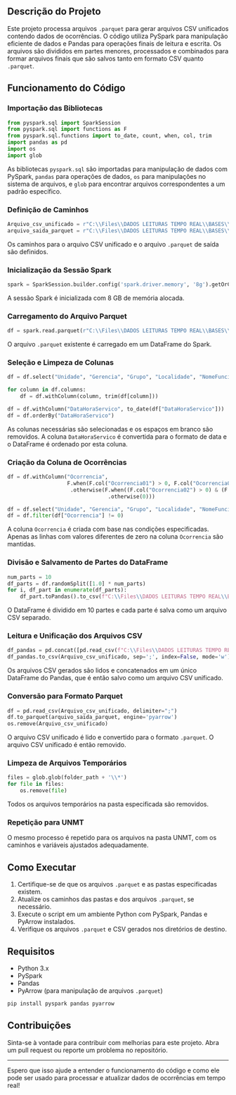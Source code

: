 ## Descrição do Projeto

Este projeto processa arquivos `.parquet` para gerar arquivos CSV unificados contendo dados de ocorrências. O código utiliza PySpark para manipulação eficiente de dados e Pandas para operações finais de leitura e escrita. Os arquivos são divididos em partes menores, processados e combinados para formar arquivos finais que são salvos tanto em formato CSV quanto `.parquet`.

## Funcionamento do Código

### Importação das Bibliotecas

```python
from pyspark.sql import SparkSession
from pyspark.sql import functions as F
from pyspark.sql.functions import to_date, count, when, col, trim
import pandas as pd
import os
import glob
```

As bibliotecas `pyspark.sql` são importadas para manipulação de dados com PySpark, `pandas` para operações de dados, `os` para manipulações no sistema de arquivos, e `glob` para encontrar arquivos correspondentes a um padrão específico.

### Definição de Caminhos

```python
Arquivo_csv_unificado = r"C:\\Files\\DADOS LEITURAS TEMPO REAL\\BASES\\Dados_historico\\UNLE\\Ocorrencias_UNLE.csv"
arquivo_saida_parquet = r"C:\\Files\\DADOS LEITURAS TEMPO REAL\\BASES\\Dados_historico\\UNLE\\Ocorrencias_UNLE.parquet"
```

Os caminhos para o arquivo CSV unificado e o arquivo `.parquet` de saída são definidos.

### Inicialização da Sessão Spark

```python
spark = SparkSession.builder.config('spark.driver.memory', '8g').getOrCreate()
```

A sessão Spark é inicializada com 8 GB de memória alocada.

### Carregamento do Arquivo Parquet

```python
df = spark.read.parquet(r"C:\\Files\\DADOS LEITURAS TEMPO REAL\\BASES\\historico_UNLE.parquet")
```

O arquivo `.parquet` existente é carregado em um DataFrame do Spark.

### Seleção e Limpeza de Colunas

```python
df = df.select("Unidade", "Gerencia", "Grupo", "Localidade", "NomeFuncionario", "MatriculaClienteImovel", "DataHoraServico", "Ocorrencia01", "Ocorrencia02")

for column in df.columns:
    df = df.withColumn(column, trim(df[column]))

df = df.withColumn("DataHoraServico", to_date(df["DataHoraServico"]))
df = df.orderBy("DataHoraServico")
```

As colunas necessárias são selecionadas e os espaços em branco são removidos. A coluna `DataHoraServico` é convertida para o formato de data e o DataFrame é ordenado por esta coluna.

### Criação da Coluna de Ocorrências

```python
df = df.withColumn("Ocorrencia", 
                   F.when(F.col("Ocorrencia01") > 0, F.col("Ocorrencia01"))
                    .otherwise(F.when((F.col("Ocorrencia02") > 0) & (F.col("Ocorrencia01") == 0), F.col("Ocorrencia02"))
                                .otherwise(0)))

df = df.select("Unidade", "Gerencia", "Grupo", "Localidade", "NomeFuncionario", "MatriculaClienteImovel", "DataHoraServico", "Ocorrencia")
df = df.filter(df["Ocorrencia"] != 0)
```

A coluna `Ocorrencia` é criada com base nas condições especificadas. Apenas as linhas com valores diferentes de zero na coluna `Ocorrencia` são mantidas.

### Divisão e Salvamento de Partes do DataFrame

```python
num_parts = 10
df_parts = df.randomSplit([1.0] * num_parts)
for i, df_part in enumerate(df_parts):
    df_part.toPandas().to_csv(f"C:\\Files\\DADOS LEITURAS TEMPO REAL\\BASES\\Dados_historico\\UNLE\\TEMP\\Ocorrencias_UNLE_part{i}.csv", sep=';', index=False, mode='w')
```

O DataFrame é dividido em 10 partes e cada parte é salva como um arquivo CSV separado.

### Leitura e Unificação dos Arquivos CSV

```python
df_pandas = pd.concat([pd.read_csv(f"C:\\Files\\DADOS LEITURAS TEMPO REAL\\BASES\\Dados_historico\\UNLE\\TEMP\\Ocorrencias_UNLE_part{i}.csv", sep=';') for i in range(num_parts)])
df_pandas.to_csv(Arquivo_csv_unificado, sep=';', index=False, mode='w')
```

Os arquivos CSV gerados são lidos e concatenados em um único DataFrame do Pandas, que é então salvo como um arquivo CSV unificado.

### Conversão para Formato Parquet

```python
df = pd.read_csv(Arquivo_csv_unificado, delimiter=";")
df.to_parquet(arquivo_saida_parquet, engine='pyarrow')
os.remove(Arquivo_csv_unificado)
```

O arquivo CSV unificado é lido e convertido para o formato `.parquet`. O arquivo CSV unificado é então removido.

### Limpeza de Arquivos Temporários

```python
files = glob.glob(folder_path + '\\*')
for file in files:
    os.remove(file)
```

Todos os arquivos temporários na pasta especificada são removidos.

### Repetição para UNMT

O mesmo processo é repetido para os arquivos na pasta UNMT, com os caminhos e variáveis ajustados adequadamente.

## Como Executar

1. Certifique-se de que os arquivos `.parquet` e as pastas especificadas existem.
2. Atualize os caminhos das pastas e dos arquivos `.parquet`, se necessário.
3. Execute o script em um ambiente Python com PySpark, Pandas e PyArrow instalados.
4. Verifique os arquivos `.parquet` e CSV gerados nos diretórios de destino.

## Requisitos

- Python 3.x
- PySpark
- Pandas
- PyArrow (para manipulação de arquivos `.parquet`)

```sh
pip install pyspark pandas pyarrow
```

## Contribuições

Sinta-se à vontade para contribuir com melhorias para este projeto. Abra um pull request ou reporte um problema no repositório.

---

Espero que isso ajude a entender o funcionamento do código e como ele pode ser usado para processar e atualizar dados de ocorrências em tempo real!

